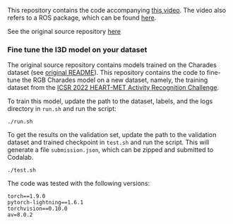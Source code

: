 This repository contains the code accompanying [this video](https://www.youtube.com/watch?v=8NDX74oG3ZU). The video also refers to a ROS package, which can be found [here](https://github.com/HEART-MET/activity_recognition_ros).

See the original source repository [here](https://github.com/piergiaj/pytorch-i3d)

### Fine tune the I3D model on your dataset

The original source repository contains models trained on the Charades dataset (see [original README](https://github.com/piergiaj/pytorch-i3d)). This repository contains the code to fine-tune the RGB Charades model on a new dataset, namely, the training dataset from the [ICSR 2022 HEART-MET Activity Recognition Challenge](https://codalab.lisn.upsaclay.fr/competitions/8189).


To train this model, update the path to the dataset, labels, and the logs directory in `run.sh` and run the script:
```
./run.sh
```

To get the results on the validation set, update the path to the validation dataset and trained checkpoint in `test.sh` and run the script. This will generate a file `submission.json`, which can be zipped and submitted to Codalab.

```
./test.sh
```

The code was tested with the following versions:
```
torch==1.9.0
pytorch-lightning==1.6.1
torchvision==0.10.0
av=8.0.2
```
